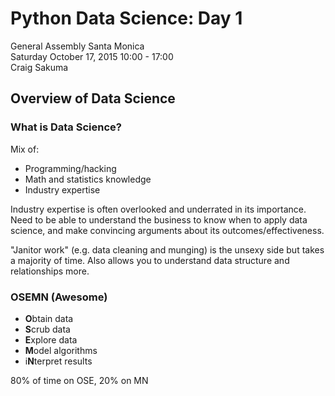 # Python Data Science: Day 1

General Assembly Santa Monica  
Saturday October 17, 2015 10:00 - 17:00  
Craig Sakuma

## Overview of Data Science

### What is Data Science?

Mix of:

  - Programming/hacking
  - Math and statistics knowledge
  - Industry expertise

Industry expertise is often overlooked and underrated in its importance.
Need to be able to understand the business to know when to apply data science,
and make convincing arguments about its outcomes/effectiveness.

"Janitor work" (e.g. data cleaning and munging) is the unsexy side but takes a
majority of time. Also allows you to understand data structure and relationships
more.

### OSEMN (Awesome)

  - **O**btain data
  - **S**crub data
  - **E**xplore data
  - **M**odel algorithms
  - i**N**terpret results

80% of time on OSE, 20% on MN
